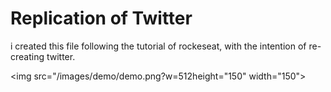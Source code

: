 # Replication of Twitter

i created this file following the tutorial of rockeseat,
with the intention of re-creating twitter.

<img src="/images/demo/demo.png?w=512height="150" width="150">